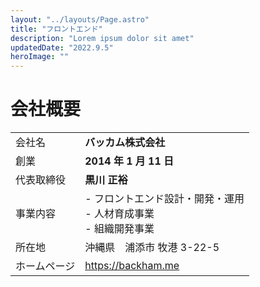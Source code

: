 ```yaml
---
layout: "../layouts/Page.astro"
title: "フロントエンド"
description: "Lorem ipsum dolor sit amet"
updatedDate: "2022.9.5"
heroImage: ""
---
```


# 会社概要

|              |                                                                           |
| :----------- | :------------------------------------------------------------------------ |
| 会社名       | **バッカム株式会社**                                                      |
| 創業         | **2014 年 1 月 11 日**                                                    |
| 代表取締役   | **黒川 正裕**                                                             |
| 事業内容     | - フロントエンド設計・開発・運用 <br> - 人材育成事業 <br/> - 組織開発事業 |
| 所在地       | 沖縄県　浦添市 牧港 3-22-5                                                |
| ホームページ | https://backham.me                                                        |

##
